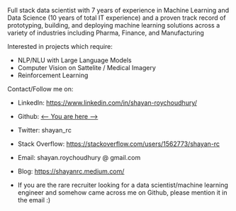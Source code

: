 Full stack data scientist with 7 years of experience in Machine Learning and Data Science (10 years of total IT
experience) and a proven track record of prototyping, building, and deploying machine learning solutions across a variety of
industries including Pharma, Finance, and Manufacturing

Interested in projects which require:
- NLP/NLU with Large Language Models
- Computer Vision on Sattelite / Medical Imagery
- Reinforcement Learning

Contact/Follow me on:
- LinkedIn: https://www.linkedin.com/in/shayan-roychoudhury/
- Github: [<-- You are here -->](https://github.com/shayanrc/shayanrc)
- Twitter: shayan_rc
- Stack Overflow: https://stackoverflow.com/users/1562773/shayan-rc
- Email: shayan.roychoudhury @ gmail.com
- Blog: https://shayanrc.medium.com/

- If you are the rare recruiter looking for a data scientist/machine learning engineer and somehow came across me on Github, please mention it in the email :)

<!---
shayanrc/shayanrc is a ✨ special ✨ repository because its `README.md` (this file) appears on your GitHub profile.
You can click the Preview link to take a look at your changes.
--->
